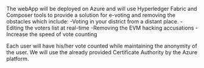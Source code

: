 The webApp will be deployed on Azure and will use Hyperledger Fabric and Composer tools to provide a solution for e-voting and removing the obstacles which include:
-Voting in your district from a distant place.
-Editing the voters list at real-time
-Removing the EVM hacking accusations
-Increase the speed of vote counting

Each user will have his/her vote counted while maintaining the anonymity of the user. We will use the already provided Certificate Authority by the Azure platform.
